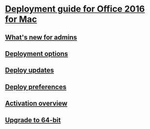 # [Deployment guide for Office 2016 for Mac](deployment-guide-for-office-for-mac.md)
## [What's new for admins](what-s-new-for-admins-in-office-for-mac.md)
## [Deployment options](deployment-options-for-office-for-mac.md)
## [Deploy updates](deploy-updates-for-office-for-mac.md)
## [Deploy preferences](deploy-preferences-for-office-for-mac.md)
## [Activation overview](overview-of-activation-for-office-for-mac.md)
## [Upgrade to 64-bit](office-2016-for-mac-upgrade-to-64-bit.md)